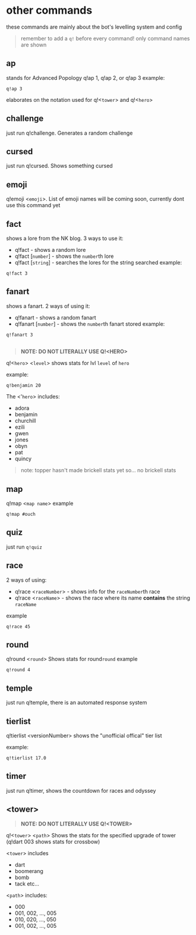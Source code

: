 # other commands

these commands are mainly about the bot's levelling system and config

> remember to add a `q!` before every command! only command names are shown

## ap

stands for Advanced Popology
q!ap 1, q!ap 2, or q!ap 3
example:

```
q!ap 3
```

elaborates on the notation used for q!&lt;`tower`> and q!&lt;`hero`>

## challenge

just run q!challenge. Generates a random challenge

## cursed

just run q!cursed. Shows something cursed

## emoji

q!emoji &lt;`emoji`>. List of emoji names will be coming soon, currently dont use this command yet

## fact

shows a lore from the NK blog.
3 ways to use it:

-   q!fact - shows a random lore
-   q!fact [`number`] - shows the `number`th lore
-   q!fact [`string`] - searches the lores for the string searched
    example:

```
q!fact 3
```

## fanart

shows a fanart.
2 ways of using it:

-   q!fanart - shows a random fanart
-   q!fanart [`number`] - shows the `number`th fanart stored
    example:

```
q!fanart 3
```

## <hero>

> **NOTE: DO NOT LITERALLY USE Q!&lt;HERO>**

q!&lt;`hero`> &lt;`level`>
shows stats for lvl `level` of `hero`

example:

```
q!benjamin 20
```

The &lt;'`hero`> includes:

-   adora
-   benjamin
-   churchill
-   ezili
-   gwen
-   jones
-   obyn
-   pat
-   quincy

> note: topper hasn't made brickell stats yet so... no brickell stats

## map

q!map &lt;`map name`>
example

```
q!map #ouch
```

## quiz

just run `q!quiz`

## race

2 ways of using:

-   q!race &lt;`raceNumber`> - shows info for the `raceNumber`th race
-   q!race &lt;`raceName`> - shows the race where its name **contains** the string `raceName`

example

```
q!race 45
```

## round

q!round &lt;`round`>
Shows stats for round`round`
example

```
q!round 4
```

## temple

just run q!temple, there is an automated response system

## tierlist

q!tierlist &lt;versionNumber>
shows the "unofficial offical" tier list

example:

```
q!tierlist 17.0
```

## timer

just run q!timer, shows the countdown for races and odyssey

## &lt;tower>

> **NOTE: DO NOT LITERALLY USE Q!&lt;TOWER>**

q!&lt;`tower`> &lt;`path`>
Shows the stats for the specified upgrade of tower (q!dart 003 shows stats for crossbow)

&lt;`tower`> includes

-   dart
-   boomerang
-   bomb
-   tack
    etc...

&lt;`path`> includes:

-   000
-   001, 002, ..., 005
-   010, 020, ..., 050
-   001, 002, ..., 005

